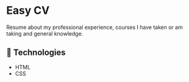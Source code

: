 <h1>Easy CV</h1>
<p>Resume about my professional experience, courses I have taken or am taking and general knowledge.</p>

<h2>🚀 Technologies</h2>
<ul>
  <li>HTML</li>
  <li>CSS</li>
</ul>
